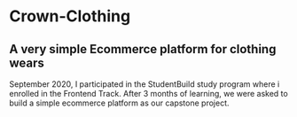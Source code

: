 # Crown-Clothing
A very simple Ecommerce platform for clothing wears
--------------------------------------------------
September 2020, I participated in the StudentBuild study program where i enrolled in the Frontend Track. 
After 3 months of learning, we were asked to build a simple ecommerce platform as our capstone project. 

